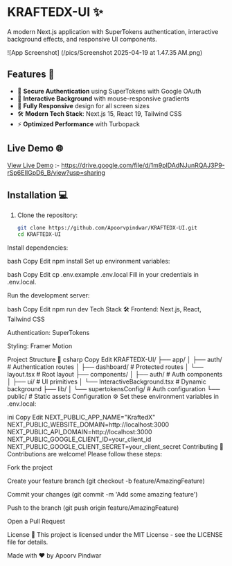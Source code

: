 # KRAFTEDX-UI ✨

A modern Next.js application with SuperTokens authentication, interactive background effects, and responsive UI components.

![App Screenshot] (/pics/Screenshot 2025-04-19 at 1.47.35 AM.png) 

## Features 🚀

- 🔐 **Secure Authentication** using SuperTokens with Google OAuth
- 🎨 **Interactive Background** with mouse-responsive gradients
- 📱 **Fully Responsive** design for all screen sizes
- 🛠 **Modern Tech Stack**: Next.js 15, React 19, Tailwind CSS
- ⚡ **Optimized Performance** with Turbopack

## Live Demo 🌐

[View Live Demo](https://kraftedx-ui.vercel.app/) :- https://drive.google.com/file/d/1m9plDAdNJunRQAJ3P9-rSp6EIIGpD6_B/view?usp=sharing

## Installation 💻

1. Clone the repository:
   ```bash
   git clone https://github.com/Apoorvpindwar/KRAFTEDX-UI.git
   cd KRAFTEDX-UI
Install dependencies:

bash
Copy
Edit
npm install
Set up environment variables:

bash
Copy
Edit
cp .env.example .env.local
Fill in your credentials in .env.local.

Run the development server:

bash
Copy
Edit
npm run dev
Tech Stack 🛠️
Frontend: Next.js, React, Tailwind CSS

Authentication: SuperTokens

Styling: Framer Motion

Project Structure 📂
csharp
Copy
Edit
KRAFTEDX-UI/
├── app/
│   ├── auth/               # Authentication routes
│   ├── dashboard/          # Protected routes
│   └── layout.tsx          # Root layout
├── components/
│   ├── auth/               # Auth components
│   ├── ui/                 # UI primitives
│   └── InteractiveBackground.tsx # Dynamic background
├── lib/
│   └── supertokensConfig/  # Auth configuration
└── public/                 # Static assets
Configuration ⚙️
Set these environment variables in .env.local:

ini
Copy
Edit
NEXT_PUBLIC_APP_NAME="KraftedX"
NEXT_PUBLIC_WEBSITE_DOMAIN=http://localhost:3000
NEXT_PUBLIC_API_DOMAIN=http://localhost:3000
NEXT_PUBLIC_GOOGLE_CLIENT_ID=your_client_id
NEXT_PUBLIC_GOOGLE_CLIENT_SECRET=your_client_secret
Contributing 🤝
Contributions are welcome! Please follow these steps:

Fork the project

Create your feature branch (git checkout -b feature/AmazingFeature)

Commit your changes (git commit -m 'Add some amazing feature')

Push to the branch (git push origin feature/AmazingFeature)

Open a Pull Request

License 📄
This project is licensed under the MIT License - see the LICENSE file for details.

Made with ❤️ by Apoorv Pindwar
